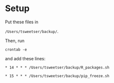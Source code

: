 # Setup
Put these files in 

`/Users/tsweetser/backup/`. 

Then, run 

`crontab -e`

and add these lines:
```
* 14 * * * /Users/tsweetser/backup/R_packages.sh
```
```
* 15 * * * /Users/tsweetser/backup/pip_freeze.sh
```